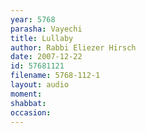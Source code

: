 ```yaml
---
year: 5768
parasha: Vayechi
title: Lullaby
author: Rabbi Eliezer Hirsch
date: 2007-12-22
id: 57681121
filename: 5768-112-1
layout: audio
moment: 
shabbat: 
occasion: 
---
```

